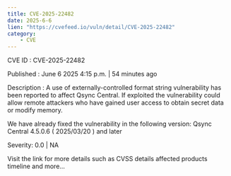 ```yaml
---
title: CVE-2025-22482
date: 2025-6-6
lien: "https://cvefeed.io/vuln/detail/CVE-2025-22482"
category:
    - CVE
---
```


CVE ID : CVE-2025-22482

Published :  June 6
2025
4:15 p.m. | 54 minutes ago

Description : A use of externally-controlled format string vulnerability has been reported to affect Qsync Central. If exploited
the vulnerability could allow remote attackers who have gained user access to obtain secret data or modify memory.

We have already fixed the vulnerability in the following version:
Qsync Central 4.5.0.6 ( 2025/03/20 ) and later

Severity: 0.0 | NA

Visit the link for more details
such as CVSS details
affected products
timeline
and more...
